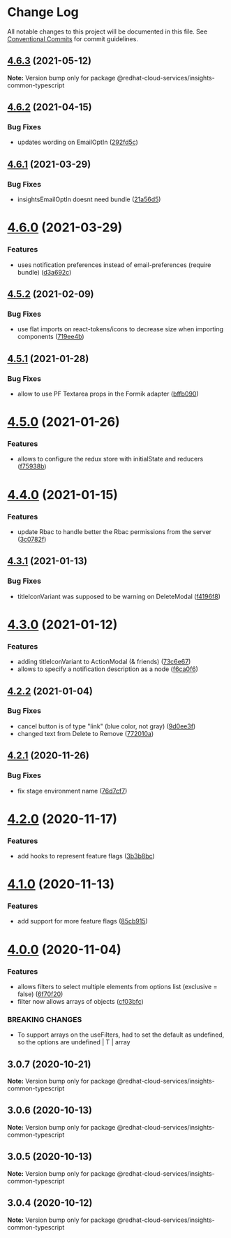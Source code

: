 # Change Log

All notable changes to this project will be documented in this file.
See [Conventional Commits](https://conventionalcommits.org) for commit guidelines.

## [4.6.3](https://github.com/RedHatInsights/insights-common-typescript/compare/@redhat-cloud-services/insights-common-typescript@4.6.2...@redhat-cloud-services/insights-common-typescript@4.6.3) (2021-05-12)

**Note:** Version bump only for package @redhat-cloud-services/insights-common-typescript





## [4.6.2](https://github.com/RedHatInsights/insights-common-typescript/compare/@redhat-cloud-services/insights-common-typescript@4.6.1...@redhat-cloud-services/insights-common-typescript@4.6.2) (2021-04-15)


### Bug Fixes

* updates wording on EmailOptIn ([292fd5c](https://github.com/RedHatInsights/insights-common-typescript/commit/292fd5c86cbe5f0e01c1ffdf61a4815c4666e355))





## [4.6.1](https://github.com/RedHatInsights/insights-common-typescript/compare/@redhat-cloud-services/insights-common-typescript@4.6.0...@redhat-cloud-services/insights-common-typescript@4.6.1) (2021-03-29)


### Bug Fixes

* insightsEmailOptIn doesnt need bundle ([21a56d5](https://github.com/RedHatInsights/insights-common-typescript/commit/21a56d5d0f755d4fc73e236c63214ac6952a9b92))





# [4.6.0](https://github.com/RedHatInsights/insights-common-typescript/compare/@redhat-cloud-services/insights-common-typescript@4.5.2...@redhat-cloud-services/insights-common-typescript@4.6.0) (2021-03-29)


### Features

* uses notification preferences instead of email-preferences (require bundle) ([d3a692c](https://github.com/RedHatInsights/insights-common-typescript/commit/d3a692c9e81aa33fe9c31feae76951e7bd9a754f))





## [4.5.2](https://github.com/RedHatInsights/insights-common-typescript/compare/@redhat-cloud-services/insights-common-typescript@4.5.1...@redhat-cloud-services/insights-common-typescript@4.5.2) (2021-02-09)


### Bug Fixes

* use flat imports on react-tokens/icons to decrease size when importing components ([719ee4b](https://github.com/RedHatInsights/insights-common-typescript/commit/719ee4b188519de9a5278fc3751c1f35e5a280f4))





## [4.5.1](https://github.com/RedHatInsights/insights-common-typescript/compare/@redhat-cloud-services/insights-common-typescript@4.5.0...@redhat-cloud-services/insights-common-typescript@4.5.1) (2021-01-28)


### Bug Fixes

* allow to use PF Textarea props in the Formik adapter ([bffb090](https://github.com/RedHatInsights/insights-common-typescript/commit/bffb09078773afc405f54aa87cd5a8c89f561058))





# [4.5.0](https://github.com/RedHatInsights/insights-common-typescript/compare/@redhat-cloud-services/insights-common-typescript@4.4.0...@redhat-cloud-services/insights-common-typescript@4.5.0) (2021-01-26)


### Features

* allows to configure the redux store with initialState and reducers ([f75938b](https://github.com/RedHatInsights/insights-common-typescript/commit/f75938b5d0ead59d5c18d84217956b4f0e56dfd7))





# [4.4.0](https://github.com/RedHatInsights/insights-common-typescript/compare/@redhat-cloud-services/insights-common-typescript@4.3.1...@redhat-cloud-services/insights-common-typescript@4.4.0) (2021-01-15)


### Features

* update Rbac to handle better the Rbac permissions from the server ([3c0782f](https://github.com/RedHatInsights/insights-common-typescript/commit/3c0782f3c94e690b46aed60def3bb64c8d795667))





## [4.3.1](https://github.com/RedHatInsights/insights-common-typescript/compare/@redhat-cloud-services/insights-common-typescript@4.3.0...@redhat-cloud-services/insights-common-typescript@4.3.1) (2021-01-13)


### Bug Fixes

* titleIconVariant was supposed to be warning on DeleteModal ([f4196f8](https://github.com/RedHatInsights/insights-common-typescript/commit/f4196f8143ae1c56662765a86c7791241c1195a8))





# [4.3.0](https://github.com/RedHatInsights/insights-common-typescript/compare/@redhat-cloud-services/insights-common-typescript@4.2.2...@redhat-cloud-services/insights-common-typescript@4.3.0) (2021-01-12)


### Features

* adding titleIconVariant to ActionModal (& friends) ([73c6e67](https://github.com/RedHatInsights/insights-common-typescript/commit/73c6e6733db664239d53b8776414d82d46bafbdf))
* allows to specify a notification description as a node ([f6ca0f6](https://github.com/RedHatInsights/insights-common-typescript/commit/f6ca0f6f52504fd9a7db590bc109ad9054830921))





## [4.2.2](https://github.com/RedHatInsights/insights-common-typescript/compare/@redhat-cloud-services/insights-common-typescript@4.2.1...@redhat-cloud-services/insights-common-typescript@4.2.2) (2021-01-04)


### Bug Fixes

* cancel button is of type "link" (blue color, not gray) ([9d0ee3f](https://github.com/RedHatInsights/insights-common-typescript/commit/9d0ee3f5bb84d77554a3286a9c88fc1eb011faf7))
* changed text from Delete to Remove ([772010a](https://github.com/RedHatInsights/insights-common-typescript/commit/772010aca886d3be5192a3b15e2f2c2021e0d698))





## [4.2.1](https://github.com/RedHatInsights/insights-common-typescript/compare/@redhat-cloud-services/insights-common-typescript@4.2.0...@redhat-cloud-services/insights-common-typescript@4.2.1) (2020-11-26)


### Bug Fixes

* fix stage environment name ([76d7cf7](https://github.com/RedHatInsights/insights-common-typescript/commit/76d7cf78ce7623f226769de0f7140db0fc4e7504))





# [4.2.0](https://github.com/RedHatInsights/insights-common-typescript/compare/@redhat-cloud-services/insights-common-typescript@4.1.0...@redhat-cloud-services/insights-common-typescript@4.2.0) (2020-11-17)


### Features

* add hooks to represent feature flags ([3b3b8bc](https://github.com/RedHatInsights/insights-common-typescript/commit/3b3b8bca76d678896ed5c643a58dc8515e10f398))





# [4.1.0](https://github.com/RedHatInsights/insights-common-typescript/compare/@redhat-cloud-services/insights-common-typescript@4.0.0...@redhat-cloud-services/insights-common-typescript@4.1.0) (2020-11-13)


### Features

* add support for more feature flags ([85cb915](https://github.com/RedHatInsights/insights-common-typescript/commit/85cb91536636f6a933749d47c7a9d66e7e2713b2))





# [4.0.0](https://github.com/RedHatInsights/insights-common-typescript/compare/@redhat-cloud-services/insights-common-typescript@3.0.7...@redhat-cloud-services/insights-common-typescript@4.0.0) (2020-11-04)


### Features

* allows filters to select multiple elements from options list (exclusive = false) ([6f70f20](https://github.com/RedHatInsights/insights-common-typescript/commit/6f70f205e1ea176c947867d9e31ea88803e55b55))
* filter now allows arrays of objects ([cf03bfc](https://github.com/RedHatInsights/insights-common-typescript/commit/cf03bfc3982c5e4d67202367c7fe0111a7099c1c))


### BREAKING CHANGES

* To support arrays on the useFilters, had to set the default as undefined, so the
options are undefined | T | array<T>





## 3.0.7 (2020-10-21)

**Note:** Version bump only for package @redhat-cloud-services/insights-common-typescript





## 3.0.6 (2020-10-13)

**Note:** Version bump only for package @redhat-cloud-services/insights-common-typescript





## 3.0.5 (2020-10-13)

**Note:** Version bump only for package @redhat-cloud-services/insights-common-typescript





## 3.0.4 (2020-10-12)

**Note:** Version bump only for package @redhat-cloud-services/insights-common-typescript
